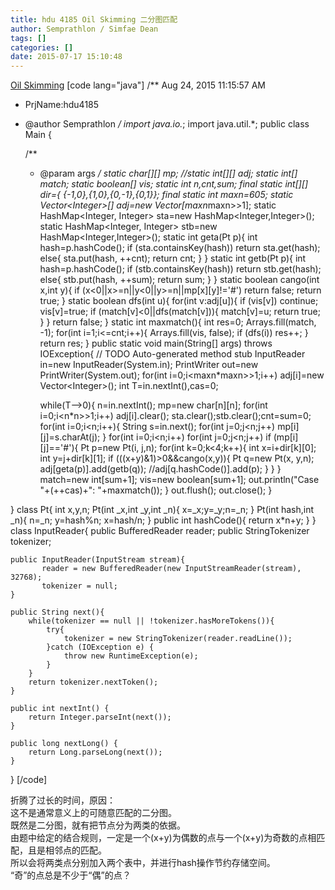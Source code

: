 ```yaml
---
title: hdu 4185 Oil Skimming 二分图匹配
author: Semprathlon / Simfae Dean
tags: []
categories: []
date: 2015-07-17 15:10:48
---
```

[Oil Skimming](http://acm.hdu.edu.cn/showproblem.php?pid=4185)
[code lang="java"]
/** Aug 24, 2015 11:15:57 AM
 * PrjName:hdu4185
 * @author Semprathlon
 */
import java.io.*;
import java.util.*;
public class Main {

    /**
     * @param args
     */
    static char[][] mp;
    //static int[][] adj;
    static int[] match;
    static boolean[] vis;
    static int n,cnt,sum;
    final static int[][] dir={ {-1,0},{1,0},{0,-1},{0,1}};
    final static int maxn=605;
    static Vector&lt;Integer&gt;[] adj=new Vector[maxn*maxn&gt;&gt;1];
    static HashMap&lt;Integer, Integer&gt; sta=new HashMap&lt;Integer,Integer&gt;();
    static HashMap&lt;Integer, Integer&gt; stb=new HashMap&lt;Integer,Integer&gt;();
    static int geta(Pt p){
        int hash=p.hashCode();
        if (sta.containsKey(hash))
            return sta.get(hash);
        else{
            sta.put(hash, ++cnt);
            return cnt;
        }
    }
    static int getb(Pt p){
        int hash=p.hashCode();
        if (stb.containsKey(hash))
            return stb.get(hash);
        else{
            stb.put(hash, ++sum);
            return sum;
        }
    }
    static boolean cango(int x,int y){
        if (x&lt;0||x&gt;=n||y&lt;0||y&gt;=n||mp[x][y]!='#') return false;
        return true;
    }
    static boolean dfs(int u){
        for(int v:adj[u]){
            if (vis[v]) continue;
            vis[v]=true;
            if (match[v]&lt;0||dfs(match[v])){
                match[v]=u;
                return true;
            }
        }
        return false;
    }
    static int maxmatch(){
        int res=0;
        Arrays.fill(match, -1);
        for(int i=1;i&lt;=cnt;i++){
            Arrays.fill(vis, false);
            if (dfs(i)) res++;
        }
        return res;
    }
    public static void main(String[] args) throws IOException{
        // TODO Auto-generated method stub
        InputReader in=new InputReader(System.in);
        PrintWriter out=new PrintWriter(System.out);
        for(int i=0;i&lt;maxn*maxn&gt;&gt;1;i++) adj[i]=new Vector&lt;Integer&gt;();
        int T=in.nextInt(),cas=0;
        
        while(T--&gt;0){
            n=in.nextInt();
            mp=new char[n][n];
            for(int i=0;i&lt;n*n&gt;&gt;1;i++) adj[i].clear();
            sta.clear();stb.clear();cnt=sum=0;
            for(int i=0;i&lt;n;i++){
                String s=in.next();
                for(int j=0;j&lt;n;j++)
                    mp[i][j]=s.charAt(j);
            }
            for(int i=0;i&lt;n;i++)
                for(int j=0;j&lt;n;j++)
                    if (mp[i][j]=='#'){
                        Pt p=new Pt(i, j,n);
                        for(int k=0;k&lt;4;k++){
                            int x=i+dir[k][0];
                            int y=j+dir[k][1];
                            if (((x+y)&amp;1)&gt;0&amp;&amp;cango(x,y)){
                                Pt q=new Pt(x, y,n);
                                adj[geta(p)].add(getb(q));
                                //adj[q.hashCode()].add(p);
                            }
                        }
                    }
            match=new int[sum+1];
            vis=new boolean[sum+1];
            out.println(&quot;Case &quot;+(++cas)+&quot;: &quot;+maxmatch());
        }
        out.flush();
        out.close();
    }

}
class Pt{
    int x,y,n;
    Pt(int _x,int _y,int _n){
        x=_x;y=_y;n=_n;
    }
    Pt(int hash,int _n){
        n=_n;
        y=hash%n;
        x=hash/n;
    }
    public int hashCode(){
        return x*n+y;
    }
}
class InputReader{
    public BufferedReader reader;
    public StringTokenizer tokenizer;
 
    public InputReader(InputStream stream){
           reader = new BufferedReader(new InputStreamReader(stream), 32768);
           tokenizer = null;
    }
 
    public String next(){
        while(tokenizer == null || !tokenizer.hasMoreTokens()){
            try{
                tokenizer = new StringTokenizer(reader.readLine());
            }catch (IOException e) {
                throw new RuntimeException(e);
            }
        }
        return tokenizer.nextToken();
    }
 
    public int nextInt() {
        return Integer.parseInt(next());
    }
     
    public long nextLong() {
        return Long.parseLong(next());
    }
 
}
[/code]

折腾了过长的时间，原因：   
这不是通常意义上的可随意匹配的二分图。   
既然是二分图，就有把节点分为两类的依据。   
由题中给定的结合规则，一定是一个(x+y)为偶数的点与一个(x+y)为奇数的点相匹配，且是相邻点的匹配。   
所以会将两类点分别加入两个表中，并进行hash操作节约存储空间。   
“奇”的点总是不少于“偶”的点？   